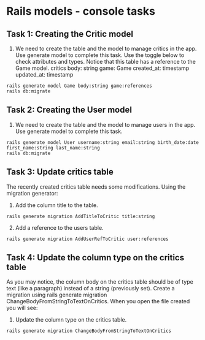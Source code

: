 # Rails models - console tasks

## Task 1: Creating the Critic model

1. We need to create the table and the model to manage critics in the app. Use generate model to complete this task. Use the toggle below to check attributes and types. Notice that this table has a reference to the Game model.
critics
  body: string
  game: Game
  created_at: timestamp
  updated_at: timestamp
```
rails generate model Game body:string game:references
rails db:migrate
```

## Task 2: Creating the User model

1. We need to create the table and the model to manage users in the app. Use generate model to complete this task.

```
rails generate model User username:string email:string birth_date:date first_name:string last_name:string
rails db:migrate
```

## Task 3: Update critics table

The recently created critics table needs some modifications. Using the migration generator:

1. Add the column title to the table.
```
rails generate migration AddTitleToCritic title:string
```
2. Add a reference to the users table.
```
rails generate migration AddUserRefToCritic user:references
```

## Task 4: Update the column type on the critics table

As you may notice, the column body on the critics table should be of type text (like a paragraph)
instead of a string (previously set).
Create a migration using rails generate migration ChangeBodyFromStringToTextOnCritics.
When you open the file created you will see:

1. Update the column type on the critics table.
```
rails generate migration ChangeBodyFromStringToTextOnCritics
```
